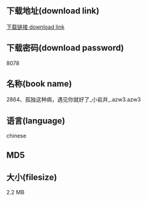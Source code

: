 ## 下载地址(download link)
[下载链接 download link](https://tutu365.netlify.app/?s=2864%E3%80%81%E5%AD%A4%E7%8B%AC%E8%BF%99%E7%A7%8D%E7%97%85%EF%BC%8C%E9%81%87%E8%A7%81%E4%BD%A0%E5%B0%B1%E5%A5%BD%E4%BA%86_%E5%B0%8F%E5%B2%A9%E4%BA%95_.azw3)

## 下载密码(download password)
8078

## 名称(book name)
2864、孤独这种病，遇见你就好了_小岩井_.azw3.azw3

## 语言(language)
chinese

## MD5


## 大小(filesize)
2.2 MB

